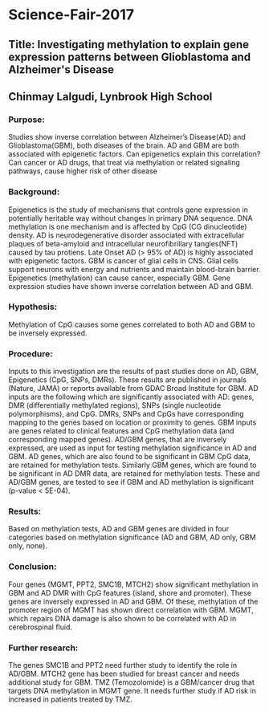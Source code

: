 # Science-Fair-2017
## Title: Investigating methylation to explain gene expression patterns between Glioblastoma and Alzheimer's Disease 
## Chinmay Lalgudi, Lynbrook High School
### Purpose: 
Studies show inverse correlation between Alzheimer’s Disease(AD) and Glioblastoma(GBM), both diseases of the brain. AD and GBM are both associated with epigenetic factors. Can epigenetics explain this correlation? Can cancer or AD drugs, that treat via methylation or related signaling pathways, cause higher risk of other disease
### Background: 
Epigenetics is the study of mechanisms that controls gene expression in potentially heritable way without changes in primary DNA sequence. DNA methylation is one mechanism and is affected by CpG (CG dinucleotide) density. 
AD is neurodegenerative disorder associated with extracellular plaques of beta-amyloid and intracellular neurofibrillary tangles(NFT) caused by tau protiens. Late Onset AD (> 95% of AD) is highly associated with epigenetic factors.
GBM is cancer of glial cells in CNS. Glial cells support neurons with energy and nutrients and maintain blood-brain barrier. Epigenetics (methylation) can cause cancer, especially GBM.
Gene expression studies have shown inverse correlation between AD and GBM.
### Hypothesis:
Methylation of CpG causes some genes correlated to both AD and GBM to be inversely expressed.
### Procedure:
Inputs to this investigation are the results of past studies done on AD, GBM, Epigenetics (CpG, SNPs, DMRs). These results are published in journals (Nature, JAMA) or reports available from GDAC Broad Institute for GBM. 
AD inputs are the following which are significantly associated with AD: genes, DMR (differentially methylated regions), SNPs (single nucleotide polymorphisms), and CpG. DMRs, SNPs and CpGs have corresponding mapping to the genes based on location or proximity to genes. GBM inputs are genes related to clinical features and CpG methylation data (and corresponding mapped genes). AD/GBM genes, that are inversely expressed, are used as input for testing methylation significance in AD and GBM.
AD genes, which are also found to be significant in GBM CpG data, are retained for methylation tests. Similarly GBM genes, which are found to be significant in AD DMR data, are retained for methylation tests. These and AD/GBM genes, are tested to see if GBM and AD methylation is significant (p-value < 5E-04).
### Results:
Based on methylation tests, AD and GBM genes are divided in four categories based on methylation significance (AD and GBM, AD only, GBM only, none). 
### Conclusion:
Four genes (MGMT, PPT2, SMC1B, MTCH2) show significant methylation in GBM and AD DMR with CpG features (island, shore and promoter). These genes are inversely expressed in AD and GBM. Of these, methylation of the promoter region of MGMT has shown direct correlation with GBM. MGMT, which repairs DNA damage is also shown to be correlated with AD in cerebrospinal fluid.
### Further research:
The genes SMC1B and PPT2 need further study to identify the role in AD/GBM. MTCH2 gene has been studied for breast cancer and needs additional study for GBM. TMZ (Temozolomide) is a GBM/cancer drug that targets DNA methylation in MGMT gene. It needs further study if AD risk in increased in patients treated by TMZ.
